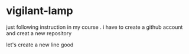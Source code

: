 # vigilant-lamp
just following instruction in my course . i have to create a github account and creat a new repository 

let's create a new line 
good

